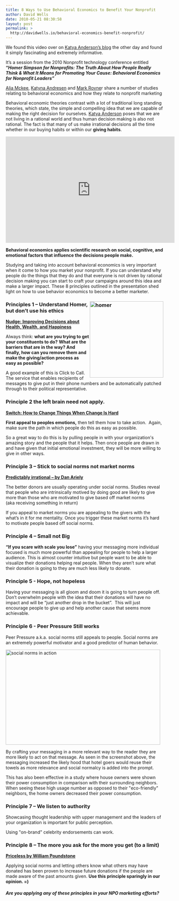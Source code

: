 ```yaml
---
title: 8 Ways to Use Behavioral Economics to Benefit Your Nonprofit
author: David Wells
date: 2010-05-21 08:30:58
layout: post
permalink: >
  http://davidwells.io/behavioral-economics-benefit-nonprofit/
---
```


We found this video over on <a href="http://www.nonprofitmarketingblog.com/">Katya Anderson’s blog</a> the other day and found it simply fascinating and extremely informative.

It’s a session from the 2010 Nonprofit technology conference entitled <strong>“</strong><em><strong>Homer Simpson for Nonprofits: The Truth About How People Really Think &amp; What It Means for Promoting Your Cause: Behavioral Economics for Nonprofit Leaders”</strong></em>

<a href="http://seachangestrategies.com/blog/our-team/">Alia Mckee</a>, <a href="http://www.nonprofitmarketingblog.com/">Katyna Andresen</a> and <a href="http://seachangestrategies.com/blog/our-team/">Mark Rovne</a>r share a number of studies relating to behavioral economics and how they relate to nonprofit marketing

Behavioral economic theories contrast with a lot of traditional long standing theories, which state, the simple and compelling idea that we are capable of making the right decision for ourselves. <a href="https://www.ntenonline.org/eweb/DynamicPage.aspx?webcode=SpeakerDetail&amp;cst_id=000082246I">Katya Anderson</a> poses that we are not living in a rational world and thus human decision making is also not rational. The fact is that many of us make irrational decisions all the time whether in our buying habits or within our <strong>giving habits</strong>.

<object width="540" height="340" classid="clsid:d27cdb6e-ae6d-11cf-96b8-444553540000" codebase="http://download.macromedia.com/pub/shockwave/cabs/flash/swflash.cab#version=6,0,40,0"><param name="allowFullScreen" value="true" /><param name="allowscriptaccess" value="always" /><param name="src" value="http://www.youtube.com/v/I73DdPXlfbI&amp;hl=en_US&amp;fs=1&amp;" /><param name="allowfullscreen" value="true" /><embed width="540" height="340" type="application/x-shockwave-flash" src="http://www.youtube.com/v/I73DdPXlfbI&amp;hl=en_US&amp;fs=1&amp;" allowFullScreen="true" allowscriptaccess="always" allowfullscreen="true" /></object>

<strong>Behavioral economics applies scientific research on social, cognitive, and emotional factors that influence the decisions people make.</strong>

Studying and taking into account behavioral economics is very important when it come to how you market your nonprofit. If you can understand why people do the things that they do and that everyone is not driven by rational decision making you can start to craft your campaigns around this idea and make a larger impact. These 8 principles outlined in the presentation shed light on how to use behavior economics to become a better marketer.

<h3><a href="https://s3-us-west-2.amazonaws.com/assets.davidwells.io/legacy/2010/05/homer1.png"><img style="display: inline; margin-left: 0px; margin-right: 0px; border: 0px;" title="homer" src="https://s3-us-west-2.amazonaws.com/assets.davidwells.io/legacy/2010/05/homer_thumb1.png" alt="homer" width="235" height="244" align="right" border="0" /></a> Principles 1 – Understand Homer, but don’t use his ethics</h3>
<strong><a href="http://en.wikipedia.org/wiki/Nudge_(book)">Nudge: Improving Decisions about Health, Wealth, and Happiness</a></strong>

Always think: <strong>what are you trying to get your constituents to do?</strong> <strong>What are the barriers that are in the way? And finally, how can you remove them and make the giving/action process as easy as possible?</strong>

A good example of this is Click to Call. The service that enables recipients of messages to give put in their phone numbers and be automatically patched through to their political representative.
<h3>Principle 2 the left brain need not apply.</h3>
<a href="http://www.chrisbrogan.com/switch-a-book-review/"><strong>Switch: How to Change Things When Change Is Hard</strong></a>

<strong>First appeal to peoples emotions,</strong> then tell them how to take action.  Again, make sure the path in which people do this as easy as possible.

So a great way to do this is by pulling people in with your organization's amazing story and the people that it helps. Then once people are drawn in and have given that initial emotional investment, they will be more willing to give in other ways.
<h3>Principle 3 – Stick to social norms not market norms</h3>
<a href="http://www.predictablyirrational.com/"><strong>Predictably irrational – by Dan Ariely</strong></a>

The better donors are usually operating under social norms. Studies reveal that people who are intrinsically motived by doing good are likely to give more than those who are motivated to give based off market norms (aka receiving something in return)

If you appeal to market norms you are appealing to the givers with the what’s in it for me mentality. Once you trigger these market norms it’s hard to motivate people based off social norms.
<h3>Principle 4 – Small not Big</h3>
<strong>“If you scare with scale you lose”</strong> having your messaging more individual focused is much more powerful than appealing for people to help a larger audience. This is almost counter intuitive but people want to be able to visualize their donations helping real people. When they aren’t sure what their donation is going to they are much less likely to donate.
<h3>Principle 5 - Hope, not hopeless</h3>
Having your messaging is all gloom and doom it is going to turn people off. Don’t overwhelm people with the idea that their donations will have no impact and will be “just another drop in the bucket”.  This will just encourage people to give up and help another cause that seems more achievable.

<h3>Principle 6 - Peer Pressure Still works</h3>

Peer Pressure a.k.a. social norms still appeals to people. Social norms are an extremely powerful motivator and a good predictor of human behavior.

<a href="https://s3-us-west-2.amazonaws.com/assets.davidwells.io/legacy/2010/05/socialnormsinaction1.png"><img style="display: inline; border-width: 0px;" title="social norms in action" src="https://s3-us-west-2.amazonaws.com/assets.davidwells.io/legacy/2010/05/socialnormsinaction_thumb1.png" alt="social norms in action" width="494" height="304" border="0" /></a>

By crafting your messaging in a more relevant way to the reader they are more likely to act on that message. As seen in the screenshot above, the messaging increased the likely hood that hotel goers would reuse their towels as more relevance and social normalcy is added into the prompt.

This has also been effective in a study where house owners were shown their power consumption in comparison with their surrounding neighbors. When seeing these high usage number as opposed to their "eco-friendly" neighbors, the home owners decreased their power consumption.

<h3>Principle 7 – We listen to authority</h3>

Showcasing thought leadership with upper management and the leaders of your organization is important for public perception.

Using "on-brand" celebrity endorsements can work.

<h3>Principle 8 – The more you ask for the more you get (to a limit)</h3>

<a href="http://www.core77.com/blog/book_reviews/book_review_priceless_by_william_poundstone_16250.asp"><strong>Priceless by William Poundstone</strong></a>

Applying social norms and letting others know what others may have donated has been proven to increase future donations if the people are made aware of the past amounts given. <strong>Use this principle sparingly in our opinion. =)</strong>
<h5>Are you applying any of these principles in your NPO marketing efforts?</h5>
